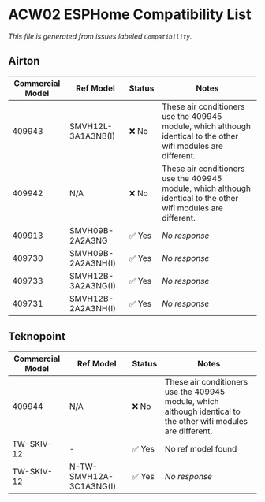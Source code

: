 # ACW02 ESPHome Compatibility List

_This file is generated from issues labeled `Compatibility`._

## Airton

| Commercial Model | Ref Model | Status | Notes |
|------------------|-----------|--------|-------|
| 409943 | SMVH12L-3A1A3NB(I) | ❌ No | These air conditioners use the 409945 module, which although identical to the other wifi modules are different. |
| 409942 | N/A | ❌ No | These air conditioners use the 409945 module, which although identical to the other wifi modules are different. |
| 409913 | SMVH09B-2A2A3NG | ✅ Yes | _No response_ |
| 409730 | SMVH09B-2A2A3NH(I) | ✅ Yes | _No response_ |
| 409733 | SMVH12B-3A2A3NG(I) | ✅ Yes | _No response_ |
| 409731 | SMVH12B-2A2A3NH(I) | ✅ Yes | _No response_ |

## Teknopoint

| Commercial Model | Ref Model | Status | Notes |
|------------------|-----------|--------|-------|
| 409944 | N/A | ❌ No | These air conditioners use the 409945 module, which although identical to the other wifi modules are different. |
| TW-SKIV-12 | - | ✅ Yes | No ref model found |
| TW-SKIV-12 | N-TW-SMVH12A-3C1A3NG(I) | ✅ Yes | _No response_ |

